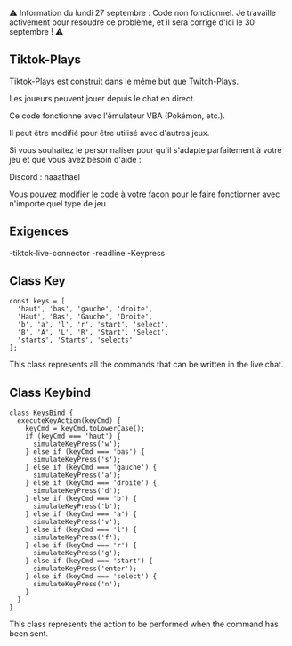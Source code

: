 ⚠️ Information du lundi 27 septembre :
Code non fonctionnel. Je travaille activement pour résoudre ce problème, et il sera corrigé d'ici le 30 septembre ! ⚠️

## Tiktok-Plays
Tiktok-Plays est construit dans le même but que Twitch-Plays.

Les joueurs peuvent jouer depuis le chat en direct.

Ce code fonctionne avec l'émulateur VBA (Pokémon, etc.).

Il peut être modifié pour être utilisé avec d'autres jeux.

Si vous souhaitez le personnaliser pour qu'il s'adapte parfaitement à votre jeu et que vous avez besoin d'aide :

Discord : naaathael

Vous pouvez modifier le code à votre façon pour le faire fonctionner avec n'importe quel type de jeu.

## Exigences

 -tiktok-live-connector
 -readline
 -Keypress



## Class Key 
```node
const keys = [
  'haut', 'bas', 'gauche', 'droite',
  'Haut', 'Bas', 'Gauche', 'Droite',
  'b', 'a', 'l', 'r', 'start', 'select',
  'B', 'A', 'L', 'R', 'Start', 'Select',
  'starts', 'Starts', 'selects'
];

```
This class represents all the commands that can be written in the live chat.


## Class Keybind

```node
class KeysBind {
  executeKeyAction(keyCmd) {
    keyCmd = keyCmd.toLowerCase();
    if (keyCmd === 'haut') {
      simulateKeyPress('w');
    } else if (keyCmd === 'bas') {
      simulateKeyPress('s');
    } else if (keyCmd === 'gauche') {
      simulateKeyPress('a');
    } else if (keyCmd === 'droite') {
      simulateKeyPress('d');
    } else if (keyCmd === 'b') {
      simulateKeyPress('b');
    } else if (keyCmd === 'a') {
      simulateKeyPress('v');
    } else if (keyCmd === 'l') {
      simulateKeyPress('f');
    } else if (keyCmd === 'r') {
      simulateKeyPress('g');
    } else if (keyCmd === 'start') {
      simulateKeyPress('enter');
    } else if (keyCmd === 'select') {
      simulateKeyPress('n');
    }
  }
}
```
This class represents the action to be performed when the command has been sent.




